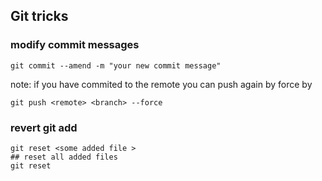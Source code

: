 ## Git tricks

### modify commit messages
``` shell
git commit --amend -m "your new commit message"
```
note: if you have commited to the remote  you can push again by force by
``` shell
git push <remote> <branch> --force
```
### revert git add 
``` shell 
git reset <some added file >
## reset all added files 
git reset 
```

